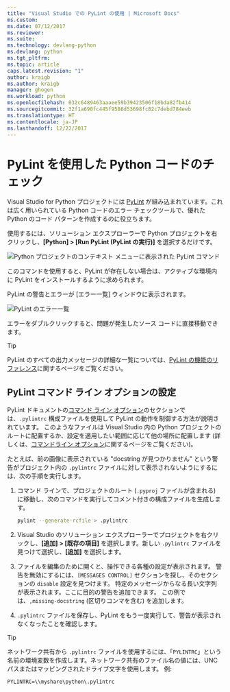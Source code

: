 ```yaml
---
title: "Visual Studio での PyLint の使用 | Microsoft Docs"
ms.custom: 
ms.date: 07/12/2017
ms.reviewer: 
ms.suite: 
ms.technology: devlang-python
ms.devlang: python
ms.tgt_pltfrm: 
ms.topic: article
caps.latest.revision: "1"
author: kraigb
ms.author: kraigb
manager: ghogen
ms.workload: python
ms.openlocfilehash: 032c6489463aaaee59b39423506f18bda82fb414
ms.sourcegitcommit: 32f1a690fc445f9586d53698fc82c7debd784eeb
ms.translationtype: HT
ms.contentlocale: ja-JP
ms.lasthandoff: 12/22/2017
---
```

# <a name="using-pylint-to-check-python-code"></a>PyLint を使用した Python コードのチェック

Visual Studio for Python プロジェクトには [PyLint](https://www.pylint.org/) が組み込まれています。これは広く用いられている Python コードのエラー チェックツールで、優れた Python のコード パターンを作成するのに役立ちます。

使用するには、ソリューション エクスプローラーで Python プロジェクトを右クリックし、**[Python] > [Run PyLint (PyLint の実行)]** を選択するだけです。

![Python プロジェクトのコンテキスト メニューに表示された PyLint コマンド](media/code-pylint-command.png)

このコマンドを使用すると、PyLint が存在しない場合は、アクティブな環境内に PyLint をインストールするように求められます。

PyLint の警告とエラーが [エラー一覧] ウィンドウに表示されます。

![PyLint のエラー一覧](media/code-pylint-error-list.png)

エラーをダブルクリックすると、問題が発生したソース コードに直接移動できます。

> [!Tip]
> PyLint のすべての出力メッセージの詳細な一覧については、[PyLint の機能のリファレンス](https://pylint.readthedocs.io/en/latest/technical_reference/features.html)に関するページをご覧ください。

## <a name="setting-pylint-command-line-options"></a>PyLint コマンド ライン オプションの設定

PyLint ドキュメントの[コマンド ライン オプション](https://pylint.readthedocs.io/en/latest/user_guide/run.html#command-line-options)のセクションでは、`.pylintrc` 構成ファイルを使用して PyLint の動作を制御する方法が説明されています。 このようなファイルは Visual Studio 内の Python プロジェクトのルートに配置するか、設定を適用したい範囲に応じて他の場所に配置します (詳しくは、[コマンドライン オプション](https://pylint.readthedocs.io/en/latest/user_guide/run.html#command-line-options)に関するページをご覧ください)。

たとえば、前の画像に表示されている "docstring が見つかりません" という警告がプロジェクト内の `.pylintrc` ファイルに対して表示されないようにするには、次の手順を実行します。

1. コマンド ラインで、プロジェクトのルート (`.pyproj` ファイルが含まれる) に移動し、次のコマンドを実行してコメント付きの構成ファイルを生成します。

   ```bash
   pylint --generate-rcfile > .pylintrc
   ```

1. Visual Studio のソリューション エクスプローラーでプロジェクトを右クリックし、**[追加] > [既存の項目]** を選択します。新しい `.pylintrc` ファイルを見つけて選択し、**[追加]** を選択します。

1. ファイルを編集のために開くと、操作できる各種の設定が表示されます。 警告を無効にするには、`[MESSAGES CONTROL]` セクションを探し、そのセクションの `disable` 設定を見つけます。 特定のメッセージからなる長い文字列が表示されます。ここに目的の警告を追加できます。 この例では、`,missing-docstring` (区切りコンマを含む) を追加します。

1. `.pylintrc` ファイルを保存し、PyLint をもう一度実行して、警告が表示されなくなったことを確認します。

> [!Tip]
> ネットワーク共有から `.pylintrc` ファイルを使用するには、「`PYLINTRC`」という名前の環境変数を作成します。ネットワーク共有のファイル名の値には、UNC パスまたはマッピングされたドライブ文字を使用します。 例:
> ```
> PYLINTRC=\\myshare\python\.pylintrc
> ```
